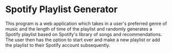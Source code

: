 # Spotify Playlist Generator

This program is a web application which takes in a user's preferred genre of music and the length of time of the playlist and randomly generates a Spotify playlist based on Spotify's library of songs and recommendations. The user then has the option to start over and make a new playlist or add the playlist to their Spotify account subsequently.
